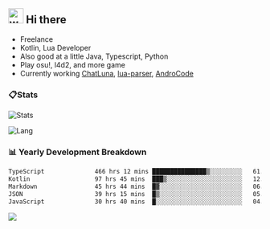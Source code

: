 ## <img alt="wave" src="https://raw.githubusercontent.com/MartinHeinz/MartinHeinz/master/wave.gif" width="30px"> Hi there

- Freelance
- Kotlin, Lua Developer
- Also good at a little Java, Typescript, Python
- Play osu!, l4d2, and more game
- Currently working [ChatLuna](https://github.com/ChatLunaLab), [lua-parser](https://github.com/dingyi222666/lua-parser), [AndroCode](https://github.com/dingyi222666/AndroCode)

### 📋Stats

![Stats](https://github-readme-stats.vercel.app/api?username=dingyi222666&show_icons=true&icon_color=47A69E&title_color=47A69E&count_private=true)    

![Lang](https://github-readme-stats.vercel.app/api/top-langs/?username=dingyi222666&layout=compact&title_color=47A69E&hide=html,css,c,c%2B%2B)   

### 📊 Yearly Development Breakdown

<!--START_SECTION:waka-->

```txt
TypeScript              466 hrs 12 mins ███████████████▒░░░░░░░░░   61.87 %
Kotlin                  97 hrs 45 mins  ███▒░░░░░░░░░░░░░░░░░░░░░   12.97 %
Markdown                45 hrs 44 mins  █▓░░░░░░░░░░░░░░░░░░░░░░░   06.07 %
JSON                    39 hrs 15 mins  █▒░░░░░░░░░░░░░░░░░░░░░░░   05.21 %
JavaScript              30 hrs 40 mins  █░░░░░░░░░░░░░░░░░░░░░░░░   04.07 %
```

<!--END_SECTION:waka-->

![](https://komarev.com/ghpvc/?username=dingyi222666)
